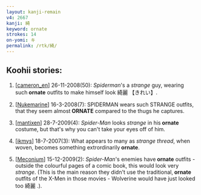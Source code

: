 ```yaml
---
layout: kanji-remain
v4: 2667
kanji: 綺
keyword: ornate
strokes: 14
on-yomi: キ
permalink: /rtk/綺/
---
```


## Koohii stories: 

1) [<a href="http://kanji.koohii.com/profile/cameron_en">cameron_en</a>] 26-11-2008(50): <em>Spiderman</em>&#039;s a <em>strange</em> guy, wearing such<strong> ornate</strong> outfits to make himself look 綺麗 【きれい】.

2) [<a href="http://kanji.koohii.com/profile/Nukemarine">Nukemarine</a>] 16-3-2008(7): SPIDERMAN wears such STRANGE outfits, that they seem almost<strong> ORNATE</strong> compared to the thugs he captures.

3) [<a href="http://kanji.koohii.com/profile/mantixen">mantixen</a>] 28-7-2009(4): <em>Spider-Man</em> looks <em>strange</em> in his<strong> ornate</strong> costume, but that&#039;s why you can&#039;t take your eyes off of him.

4) [<a href="http://kanji.koohii.com/profile/ikmys">ikmys</a>] 18-7-2007(3): What appears to many as <em>strange</em> <em>thread</em>, when woven, becomes something extrordinarily<strong> ornate</strong>.

5) [<a href="http://kanji.koohii.com/profile/Meconium">Meconium</a>] 15-12-2009(2): <em>Spider-Man</em>&#039;s enemies have<strong> ornate</strong> outfits - outside the colourful pages of a comic book, this would look very <em>strange</em>. (This is the main reason they didn&#039;t use the traditional,<strong> ornate</strong> outfits of the X-Men in those movies - Wolverine would have just looked too 綺麗 .).

